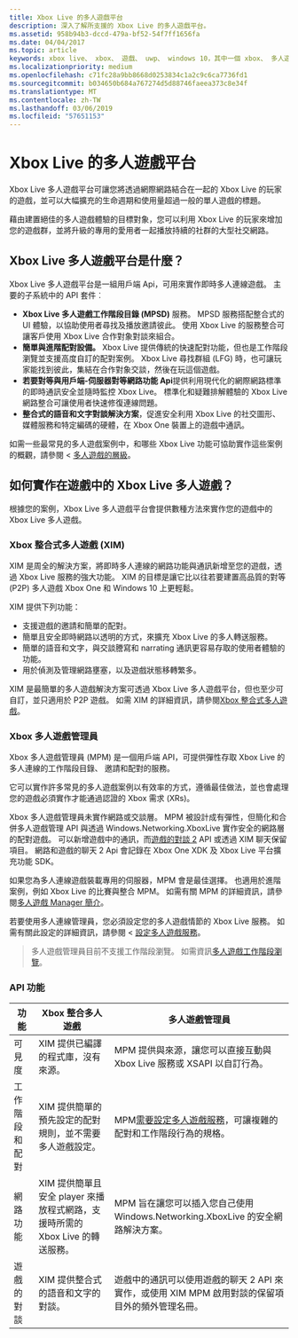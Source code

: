 ```yaml
---
title: Xbox Live 的多人遊戲平台
description: 深入了解所支援的 Xbox Live 的多人遊戲平台。
ms.assetid: 958b94b3-dccd-479a-bf52-54f7ff1656fa
ms.date: 04/04/2017
ms.topic: article
keywords: xbox live、 xbox、 遊戲、 uwp、 windows 10，其中一個 xbox、 多人遊戲
ms.localizationpriority: medium
ms.openlocfilehash: c71fc28a9bb8668d0253834c1a2c9c6ca7736fd1
ms.sourcegitcommit: b034650b684a767274d5d88746faeea373c8e34f
ms.translationtype: MT
ms.contentlocale: zh-TW
ms.lasthandoff: 03/06/2019
ms.locfileid: "57651153"
---
```

# <a name="xbox-live-multiplayer-platform"></a>Xbox Live 的多人遊戲平台

Xbox Live 多人遊戲平台可讓您將透過網際網路結合在一起的 Xbox Live 的玩家的遊戲，並可以大幅擴充的生命週期和使用量超過一般的單人遊戲的標題。

藉由建置絕佳的多人遊戲體驗的目標對象，您可以利用 Xbox Live 的玩家來增加您的遊戲群，並將升級的專用的愛用者一起播放持續的社群的大型社交網路。


## <a name="what-is-the-xbox-live-multiplayer-platform"></a>Xbox Live 多人遊戲平台是什麼？

Xbox Live 多人遊戲平台是一組用戶端 Api，可用來實作即時多人連線遊戲。 主要的子系統中的 API 套件︰

-   **Xbox Live 多人遊戲工作階段目錄 (MPSD)** 服務。 MPSD 服務搭配整合式的 UI 體驗，以協助使用者尋找及播放邀請彼此。 使用 Xbox Live 的服務整合可讓客戶使用 Xbox Live 合作對象對談來組合。
-   **簡單與進階配對設備。** Xbox Live 提供傳統的快速配對功能，但也是工作階段瀏覽並支援高度自訂的配對案例。 Xbox Live 尋找群組 (LFG) 時，也可讓玩家能找到彼此，集結在合作對象交談，然後在玩這個遊戲。
-   **若要對等與用戶端-伺服器對等網路功能 Api**提供利用現代化的網際網路標準的即時通訊安全並隨時監控 Xbox Live。 標準化和疑難排解體驗的 Xbox Live 網路整合可讓使用者快速修復連線問題。  
-   **整合式的語音和文字對談解決方案**，促進安全利用 Xbox Live 的社交圖形、 媒體服務和特定編碼的硬體，在 Xbox One 裝置上的遊戲中通訊。

如需一些最常見的多人遊戲案例中，和哪些 Xbox Live 功能可協助實作這些案例的概觀，請參閱 <<c0> [ 多人遊戲的層級](multiplayer-scenarios.md)。

## <a name="how-can-i-implement-xbox-live-multiplayer-in-my-game"></a>如何實作在遊戲中的 Xbox Live 多人遊戲？
根據您的案例，Xbox Live 多人遊戲平台會提供數種方法來實作您的遊戲中的 Xbox Live 多人遊戲。

### <a name="xbox-integrated-multiplayer-xim"></a>Xbox 整合式多人遊戲 (XIM)
XIM 是周全的解決方案，將即時多人連線的網路功能與通訊新增至您的遊戲，透過 Xbox Live 服務的強大功能。 XIM 的目標是讓它比以往若要建置高品質的對等 (P2P) 多人遊戲 Xbox One 和 Windows 10 上更輕鬆。

XIM 提供下列功能：
- 支援遊戲的邀請和簡單的配對。
- 簡單且安全即時網路以透明的方式，來擴充 Xbox Live 的多人轉送服務。
- 簡單的語音和文字，與交談謄寫和 narrating 通訊更容易存取的使用者體驗的功能。
- 用於偵測及管理網路壅塞，以及遊戲狀態移轉繁多。

XIM 是最簡單的多人遊戲解決方案可透過 Xbox Live 多人遊戲平台，但也至少可自訂，並只適用於 P2P 遊戲。 如需 XIM 的詳細資訊，請參閱[Xbox 整合式多人遊戲](xbox-integrated-multiplayer.md)。

### <a name="xbox-multiplayer-manager"></a>Xbox 多人遊戲管理員
Xbox 多人遊戲管理員 (MPM) 是一個用戶端 API，可提供彈性存取 Xbox Live 的多人連線的工作階段目錄、 邀請和配對的服務。

它可以實作許多常見的多人遊戲案例以有效率的方式，遵循最佳做法，並也會處理您的遊戲必須實作才能通過認證的 Xbox 需求 (XRs)。

Xbox 多人遊戲管理員未實作網路或交談層。 MPM 被設計成有彈性，但簡化和合併多人遊戲管理 API 與透過 Windows.Networking.XboxLive 實作安全的網路層的配對遊戲。 可以新增遊戲中的通訊，而[遊戲的對談 2](chat/game-chat-2-overview.md) API 或透過 XIM 聊天保留項目。 網路和遊戲的聊天 2 Api 會記錄在 Xbox One XDK 及 Xbox Live 平台擴充功能 SDK。

如果您為多人連線遊戲裝載專用的伺服器，MPM 會是最佳選擇。 也適用於進階案例，例如 Xbox Live 的比賽與整合 MPM。 如需有關 MPM 的詳細資訊，請參閱[多人遊戲 Manager 簡介](multiplayer-manager/multiplayer-manager-api-overview.md)。

若要使用多人連線管理員，您必須設定您的多人遊戲情節的 Xbox Live 服務。 如需有關此設定的詳細資訊，請參閱 <<c0> [ 設定多人遊戲服務](service-configuration/configure-the-multiplayer-service.md)。

>多人遊戲管理員目前不支援工作階段瀏覽。 如需資訊[多人遊戲工作階段瀏覽](session-browse.md)。

### <a name="api-capabilites"></a>API 功能

功能 | Xbox 整合多人遊戲| 多人遊戲管理員
--  | -- | --
可見度 |  XIM 提供已編譯的程式庫，沒有來源。  | MPM 提供與來源，讓您可以直接互動與 Xbox Live 服務或 XSAPI 以自訂行為。
工作階段和配對 | XIM 提供簡單的預先設定的配對規則，並不需要多人遊戲設定。 | MPM[需要設定多人遊戲服務](service-configuration/configure-the-multiplayer-service.md)，可讓複雜的配對和工作階段行為的規格。
網路功能 | XIM 提供簡單且安全 player 來播放程式網路，支援時所需的 Xbox Live 的轉送服務。 | MPM 旨在讓您可以插入您自己使用 Windows.Networking.XboxLive 的安全網路解決方案。
遊戲的對談 | XIM 提供整合式的語音和文字的對談。 | 遊戲中的通訊可以使用遊戲的聊天 2 API 來實作，或使用 XIM MPM 啟用對談的保留項目外的頻外管理名冊。
